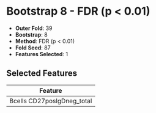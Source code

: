# Bootstrap 8 - FDR (p < 0.01)

- **Outer Fold**: 39
- **Bootstrap**: 8
- **Method**: FDR (p < 0.01)
- **Fold Seed**: 87
- **Features Selected**: 1

## Selected Features

| Feature |
|---------|
| Bcells CD27posIgDneg_total |
